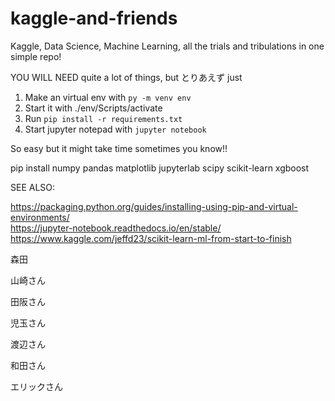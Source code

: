 # kaggle-and-friends

Kaggle, Data Science, Machine Learning, all the trials and tribulations in one simple repo!

YOU WILL NEED quite a lot of things, but とりあえず just

1) Make an virtual env with `py -m venv env`
2) Start it with ./env/Scripts/activate
3) Run `pip install -r requirements.txt`
4) Start jupyter notepad with `jupyter notebook`

So easy but it might take time sometimes you know!!

 pip install numpy pandas matplotlib jupyterlab scipy scikit-learn xgboost

SEE ALSO:

<https://packaging.python.org/guides/installing-using-pip-and-virtual-environments/>  
<https://jupyter-notebook.readthedocs.io/en/stable/>
<https://www.kaggle.com/jeffd23/scikit-learn-ml-from-start-to-finish>

森田

山崎さん

田阪さん

児玉さん

渡辺さん

和田さん

エリックさん